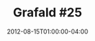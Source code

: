 ---
title: "Grafald #25"
type: "image"
date: 2012-08-15T01:00:00-04:00
draft: false
categories: ["Projects"]
image_path: "../img/2012/25.png"
alt_text: ""
is_subpage: true
---